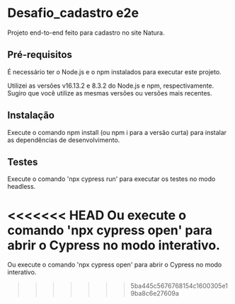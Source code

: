 # Desafio_cadastro e2e
Projeto end-to-end feito para cadastro no site Natura.

## Pré-requisitos
É necessário ter o Node.js e o npm instalados para executar este projeto.

Utilizei as versões v16.13.2 e 8.3.2 do Node.js e npm, respectivamente. Sugiro que você utilize as mesmas versões ou versões mais recentes.

## Instalação
Execute o comando npm install (ou npm i para a versão curta) para instalar as dependências de desenvolvimento.

## Testes
Execute o comando 'npx cypress run' para executar os testes no modo headless.

<<<<<<< HEAD
Ou execute o comando 'npx cypress open' para abrir o Cypress no modo interativo.
=======
Ou execute o comando 'npx cypress open' para abrir o Cypress no modo interativo.
>>>>>>> 5ba445c5676768154c1600305e19ba8c6e27609a
